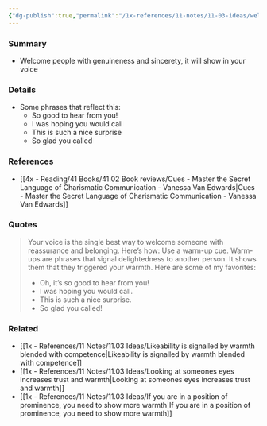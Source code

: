 ```yaml
---
{"dg-publish":true,"permalink":"/1x-references/11-notes/11-03-ideas/welcome-people-with-warmth-and-enthusiasm/","title":"Welcome people with warmth and enthusiasm","created":"2024-08-27T22:58:20.432+03:00","updated":"2024-08-28T09:31:46.282+03:00"}
---
```



### Summary
- Welcome people with genuineness and sincerety, it will show in your voice

### Details
- Some phrases that reflect this:
	- So good to hear from you!
	- I was hoping you would call
	- This is such a nice surprise
	- So glad you called

### References
- [[4x - Reading/41 Books/41.02 Book reviews/Cues - Master the Secret Language of Charismatic Communication - Vanessa Van Edwards\|Cues - Master the Secret Language of Charismatic Communication - Vanessa Van Edwards]]

### Quotes
> Your voice is the single best way to welcome someone with reassurance and belonging.
> Here’s how: Use a warm-up cue. Warm-ups are phrases that signal delightedness to another person. It shows them that they triggered your warmth. Here are some of my favorites:
> - Oh, it’s so good to hear from you!
> - I was hoping you would call.
> - This is such a nice surprise.
> - So glad you called!

### Related
- [[1x - References/11 Notes/11.03 Ideas/Likeability is signalled by warmth blended with competence\|Likeability is signalled by warmth blended with competence]]
- [[1x - References/11 Notes/11.03 Ideas/Looking at someones eyes increases trust and warmth\|Looking at someones eyes increases trust and warmth]]
- [[1x - References/11 Notes/11.03 Ideas/If you are in a position of prominence, you need to show more warmth\|If you are in a position of prominence, you need to show more warmth]]
